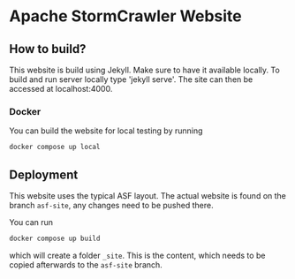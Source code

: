 # Apache StormCrawler Website

## How to build?

This website is build using Jekyll. Make sure to have it available locally.
To build and run server locally type 'jekyll serve'. The site can then be accessed at localhost:4000.

### Docker

You can build the website for local testing by running

```bash
docker compose up local
```


## Deployment

This website uses the typical ASF layout. The actual website is found on the branch `asf-site`, any changes need to be pushed there.

You can run

```bash
docker compose up build
```

which will create a folder `_site`. This is the content, which needs to be copied afterwards to the `asf-site` branch.
